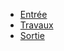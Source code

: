 * [Entrée](https://www.amazon.com/photos/shared/W4wtJrXISFGSQfvrYA_tCQ.RdI6NJM7d6Hl6uQVjcv4zS)
* [Travaux](https://www.amazon.com/photos/shared/OE_hpL5nR2-cxouBUFINZQ.2UlrfU7ecBLvRi8_zfSjrU)
* [Sortie](https://www.amazon.com/photos/shared/AkEK7CuXTbOvM6zSvik4YA.xq70d0DtnRPvQ53WfJr0sP)

